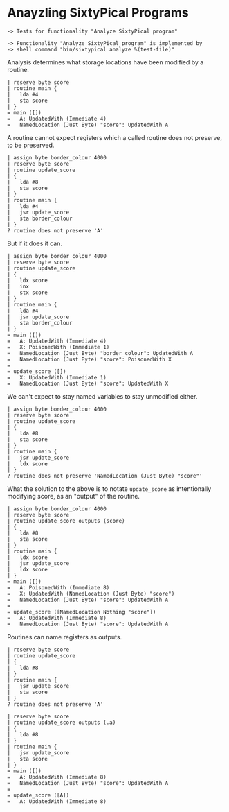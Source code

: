 Anayzling SixtyPical Programs
=============================

    -> Tests for functionality "Analyze SixtyPical program"
    
    -> Functionality "Analyze SixtyPical program" is implemented by
    -> shell command "bin/sixtypical analyze %(test-file)"

Analysis determines what storage locations have been modified by a
routine.

    | reserve byte score
    | routine main {
    |   lda #4
    |   sta score
    | }
    = main ([])
    =   A: UpdatedWith (Immediate 4)
    =   NamedLocation (Just Byte) "score": UpdatedWith A

A routine cannot expect registers which a called routine does not
preserve, to be preserved.

    | assign byte border_colour 4000
    | reserve byte score
    | routine update_score
    | {
    |   lda #8
    |   sta score
    | }
    | routine main {
    |   lda #4
    |   jsr update_score
    |   sta border_colour
    | }
    ? routine does not preserve 'A'

But if it does it can.

    | assign byte border_colour 4000
    | reserve byte score
    | routine update_score
    | {
    |   ldx score
    |   inx
    |   stx score
    | }
    | routine main {
    |   lda #4
    |   jsr update_score
    |   sta border_colour
    | }
    = main ([])
    =   A: UpdatedWith (Immediate 4)
    =   X: PoisonedWith (Immediate 1)
    =   NamedLocation (Just Byte) "border_colour": UpdatedWith A
    =   NamedLocation (Just Byte) "score": PoisonedWith X
    = 
    = update_score ([])
    =   X: UpdatedWith (Immediate 1)
    =   NamedLocation (Just Byte) "score": UpdatedWith X

We can't expect to stay named variables to stay unmodified either.

    | assign byte border_colour 4000
    | reserve byte score
    | routine update_score
    | {
    |   lda #8
    |   sta score
    | }
    | routine main {
    |   jsr update_score
    |   ldx score
    | }
    ? routine does not preserve 'NamedLocation (Just Byte) "score"'

What the solution to the above is to notate `update_score` as intentionally
modifying score, as an "output" of the routine.

    | assign byte border_colour 4000
    | reserve byte score
    | routine update_score outputs (score)
    | {
    |   lda #8
    |   sta score
    | }
    | routine main {
    |   ldx score
    |   jsr update_score
    |   ldx score
    | }
    = main ([])
    =   A: PoisonedWith (Immediate 8)
    =   X: UpdatedWith (NamedLocation (Just Byte) "score")
    =   NamedLocation (Just Byte) "score": UpdatedWith A
    = 
    = update_score ([NamedLocation Nothing "score"])
    =   A: UpdatedWith (Immediate 8)
    =   NamedLocation (Just Byte) "score": UpdatedWith A

Routines can name registers as outputs.

    | reserve byte score
    | routine update_score
    | {
    |   lda #8
    | }
    | routine main {
    |   jsr update_score
    |   sta score
    | }
    ? routine does not preserve 'A'

    | reserve byte score
    | routine update_score outputs (.a)
    | {
    |   lda #8
    | }
    | routine main {
    |   jsr update_score
    |   sta score
    | }
    = main ([])
    =   A: UpdatedWith (Immediate 8)
    =   NamedLocation (Just Byte) "score": UpdatedWith A
    = 
    = update_score ([A])
    =   A: UpdatedWith (Immediate 8)
